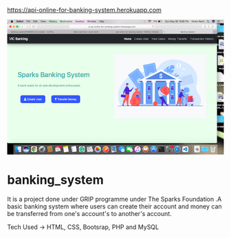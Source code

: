 https://api-online-for-banking-system.herokuapp.com

![](https://github.com/vic778/banking-system/blob/master/imgs/screenshot.png)
# banking_system
It is a project done under GRIP programme under The Sparks Foundation .A basic banking system where users can create their account and money can be transferred from one's account's to another's account.

Tech Used -> HTML, CSS, Bootsrap, PHP and MySQL
